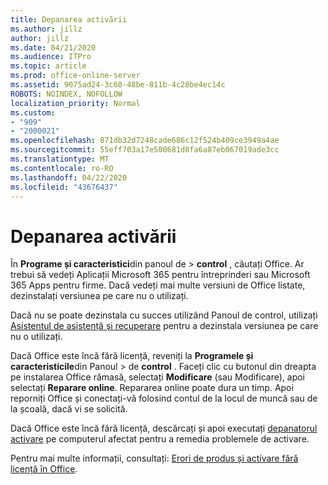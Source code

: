 ```yaml
---
title: Depanarea activării
ms.author: jillz
author: jillz
ms.date: 04/21/2020
ms.audience: ITPro
ms.topic: article
ms.prod: office-online-server
ms.assetid: 9075ad24-3c60-48be-811b-4c28be4ec14c
ROBOTS: NOINDEX, NOFOLLOW
localization_priority: Normal
ms.custom:
- "909"
- "2000021"
ms.openlocfilehash: 871db32d7248cade686c12f524b409ce3949a4ae
ms.sourcegitcommit: 55eff703a17e500681d8fa6a87eb067019ade3cc
ms.translationtype: MT
ms.contentlocale: ro-RO
ms.lasthandoff: 04/22/2020
ms.locfileid: "43676437"
---
```

# <a name="activation-troubleshooting"></a>Depanarea activării

În **Programe și caracteristici**din panoul de \> **control** , căutați Office. Ar trebui să vedeți Aplicații Microsoft 365 pentru întreprinderi sau Microsoft 365 Apps pentru firme. Dacă vedeți mai multe versiuni de Office listate, dezinstalați versiunea pe care nu o utilizați.
  
Dacă nu se poate dezinstala cu succes utilizând Panoul de control, utilizați [Asistentul de asistență și recuperare](https://aka.ms/SARA-OfficeUninstall-Alchemy) pentru a dezinstala versiunea pe care nu o utilizați.
  
Dacă Office este încă fără licență, reveniți la **Programele și caracteristicile**din Panoul \> de **control** . Faceți clic cu butonul din dreapta pe instalarea Office rămasă, selectați **Modificare** (sau Modificare), apoi selectați **Reparare online**. Repararea online poate dura un timp. Apoi reporniți Office și conectați-vă folosind contul de la locul de muncă sau de la școală, dacă vi se solicită.
  
Dacă Office este încă fără licență, descărcați și apoi executați [depanatorul activare](https://aka.ms/SARA-OfficeActivation-Alchemy) pe computerul afectat pentru a remedia problemele de activare.
  
Pentru mai multe informații, consultați: [Erori de produs și activare fără licență în Office](https://support.office.com/article/0d23d3c0-c19c-4b2f-9845-5344fedc4380).
